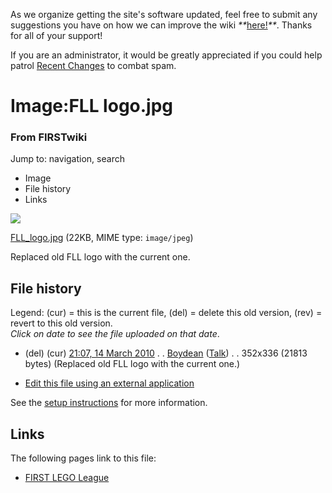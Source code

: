 As we organize getting the site's software updated, feel free to submit any
suggestions you have on how we can improve the wiki
_**_[here!](/index.php/User:Hallry/Suggestions "User:Hallry/Suggestions"
)_**_. Thanks for all of your support!

If you are an administrator, it would be greatly appreciated if you could help
patrol [Recent Changes](/index.php/Special:Recentchanges
"Special:Recentchanges" ) to combat spam.

# Image:FLL logo.jpg

### From FIRSTwiki

Jump to: navigation, search

  * Image
  * File history
  * Links

![](/media/d/d0/FLL_logo.jpg)

[FLL_logo.jpg](/media/d/d0/FLL_logo.jpg "FLL logo.jpg" ) (22KB, MIME type:
`image/jpeg`)

Replaced old FLL logo with the current one.

## File history

Legend: (cur) = this is the current file, (del) = delete this old version,
(rev) = revert to this old version.  
_Click on date to see the file uploaded on that date_.

  * (del) (cur) [21:07, 14 March 2010](/media/d/d0/FLL_logo.jpg "/media/d/d0/FLL logo.jpg" ) . . [Boydean](/index.php/User:Boydean "User:Boydean" ) ([Talk](/index.php?title=User_talk:Boydean&action=edit "User talk:Boydean" )) . . 352x336 (21813 bytes) (Replaced old FLL logo with the current one.)
  

  * [Edit this file using an external application](/index.php?title=Image:FLL_logo.jpg&action=edit&externaledit=true&mode=file "Image:FLL logo.jpg" )

See the [setup
instructions](http://meta.wikimedia.org/wiki/Help:External_editors
"http://meta.wikimedia.org/wiki/Help:External_editors" ) for more information.

## Links

The following pages link to this file:

  * [FIRST LEGO League](/index.php/FIRST_LEGO_League "FIRST LEGO League" )

